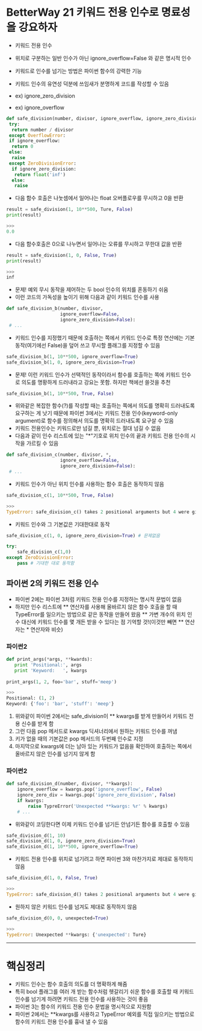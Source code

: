 BetterWay 21 키워드 전용 인수로 명료성을 강요하자
====================================================

* 키워드 전용 인수
 * 위치로 구분하는 일반 인수가 아닌 ignore_overflow=False 와 같은 명시적 인수

* 키워드로 인수를 넘기는 방법은 파이썬 함수의 강력한 기능
* 키워드 인수의 유연성 덕분에 쓰임새가 분명하게 코드를 작성할 수 있음
 * ex) ignore_zero_division
 * ex) ignore_overflow

```python
def safe_division(number, divisor, ignore_overflow, ignore_zero_division):
 try:
  return number / divisor
 except OverflowError:
 if ignore_overflow:
  return 0
 else:
  raise
 except ZeroDivisionError:
  if ignore_zero_division:
   return float('inf')
  else:
   raise
```
* 다음 함수 호출은 나눗셈에서 일어나는 float 오버플로우를 무시하고 0을 반환
```python
result = safe_division(1, 10**500, Ture, False)
print(result)

>>>
0.0
```
* 다음 함수호출은 0으로 나누면서 일어나는 오류를 무시하고 무한대 값을 반환
```python
result = safe_division(1, 0, False, True)
print(result)

>>>
inf
```

* 문제! 예외 무시 동작을 제어하는 두 bool 인수의 위치를 혼동하기 쉬움
* 이런 코드의 가독성을 높이기 위해 다음과 같이 키워드 인수를 사용

```python
def safe_division_b(number, divisor, 
                    ignore_overflow=False,
                    ignore_zero_division=False):
 # ...
```
* 키워드 인수를 지정했기 때문에 호출하는 쪽에서 키워드 인수로 특정 연산에는 기본 동작(여기에선 False)을 덮어 쓰고 무시할 플래그를 지정할 수 있음
```python
safe_division_b(1, 10**500, ignore_overflow=True)
safe_division_b(1, 0, ignore_zero_division=True)
```

* 문제! 이런 키워드 인수가 선택적인 동작이라서 함수를 호출하는 쪽에 키워드 인수로 의도를 명황하게 드러내라고 강요는 못함. 하지만 책에선 쓸것을 추천
```python
safe_division_b(1, 10**500, True, False)
```
* 위와같은 복잡한 함수(?)를 작성할 때는 호출하는 쪽에서 의도를 명확히 드러내도록 요구하는 게 낫기 때문에 파이썬 3에서는 키워드 전용 인수(keyword-only argument)로 함수를 정의해서 의도를 명확히 드러내도록 요구살 수 있음
 * 키워드 전용인수는 키워드로만 넘길 뿐, 위치로는 절대 넘길 수 없음
 * 다음과 같이 인수 리스트에 있는 "*"기호로 위치 인수의 끝과 키워드 전용 인수의 시작을 가르킬 수 있음
```python
def safe_division_c(number, divisor, *, 
                    ignore_overflow=False, 
                    ignore_zero_division=False):
 # ...
```

* 키워드 인수가 아닌 위치 인수를 사용하는 함수 호출은 동작하지 않음
```python
safe_division_c(1, 10**500, True, False)

>>>
TypeError: safe_division_c() takes 2 positional arguments but 4 were given
```
* 키워드 인수와 그 기본값은 기대한대로 동작
```python
safe_division_c(1, 0, ignore_zero_division=True) # 문제없음

try:
    safe_division_c(1,0)
except ZeroDivisionError:
    pass # 기대한 대로 동작함
```

## 파이썬 2의 키워드 전용 인수
* 파이썬 2에는 파이썬 3처럼 키워드 전용 인수를 지정하는 명시적 문법이 없음
* 하지만 인수 리스트에 ** 연산자를 사용해 올바르지 않은 함수 호출을 할 때 TypeError를 일으키는 방법으로 같은 동작을 만들어 왔음
** 가변 개수의 위치 인수 대신에 키워드 인수를 몇 개든 받을 수 있다는 점 기억할 것!(이것만 빼면 ** 연산자는 * 연산자와 비슷)

### 파이썬2
```python
def print_args(*args, **kwards):
   print 'Positional:', args
   print 'Keyword:   ', kwargs
   
print_args(1, 2, foo='bar', stuff='meep')

>>>
Positional: (1, 2)
Keyword: {'foo': 'bar', 'stuff': 'meep'}
```
1. 위와같이 파이썬 2에서는 safe_division이 ** kwargs를 받게 만들어서 키워드 전용 신수를 받게 함
2. 그런 다음 pop 메서드로 kwargs 딕셔너리에서 원하는 키워드 인수를 꺼냄
3. 키가 없을 때의 기본값은 pop 메서드의 두번째 인수로 지정
4. 마지막으로 kwargs에 더는 남아 있는 키워드가 없음을 확인하여 호출하는 쪽에서 올바르지 않은 인수를 넘기지 않게 함

### 파이썬2
```python
def safe_division_d(number, divisor, **kwargs):
    ignore_overflow = kwargs.pop('ignore_overflow', False)
    ignore_zero_div = kwargs.pop('ignore_zero_division', False)
    if kwargs:
        raise TypreError('Unexpected **kwargs: %r' % kwargs)
    # ...
```

* 위와같이 코딩한다면 이제 키워드 인수를 넘기든 안넘기든 함수를 호출할 수 있음
```python
safe_division_d(1, 10)
safe_division_d(1, 0, ignore_zero_division=True)
safe_division_d(1, 10**500, ignore_overflow=True)
```
* 키워드 전용 인수를 위치로 넘기려고 하면 파이썬 3와 마찬가지로 제대로 동작하지 않음
```python
safe_division_d(1, 0, False, True)

>>>
TypeError: safe_division_d() takes 2 positional arguments but 4 were given
```
* 원하지 않은 키워드 인수를 넘겨도 제대로 동작하지 않음
```python
safe_division_d(0, 0, unexpected=True)

>>>
TypeError: Unexpected **kwargs: {'unexpected': Ture}
```
***
# 핵심정리
* 키워드 인수는 함수 호출의 의도를 더 명확하게 해줌
* 특히 bool 플래그를 여러 개 받는 함수처럼 헷갈리기 쉬운 함수를 호출할 때 키워드 인수를 넘기게 하려면 키워드 전용 인수를 사용하는 것이 좋음
* 파이썬 3는 함수의 키워드 전용 인수 문법을 명시적으로 지원함
* 파이썬 2에서는 **kwargs를 사용하고 TypeError 예외를 직접 일으키는 방법으로 함수의 키워드 전용 인수를 흉내 낼 수 있음
